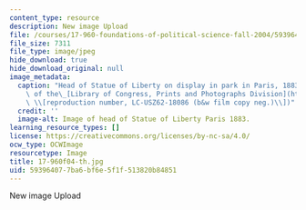 ```yaml
---
content_type: resource
description: New image Upload
file: /courses/17-960-foundations-of-political-science-fall-2004/593964077ba6bf6e5f1f513820b84851_17-960f04-th.jpg
file_size: 7311
file_type: image/jpeg
hide_download: true
hide_download_original: null
image_metadata:
  caption: "Head of Statue of Liberty on display in park in Paris, 1883. (Image courtesy\
    \ of the\_[Library of Congress, Prints and Photographs Division](http://www.loc.gov/rr/print)\
    \ \\[reproduction number, LC-USZ62-18086 (b&w film copy neg.)\\])"
  credit: ''
  image-alt: Image of head of Statue of Liberty Paris 1883.
learning_resource_types: []
license: https://creativecommons.org/licenses/by-nc-sa/4.0/
ocw_type: OCWImage
resourcetype: Image
title: 17-960f04-th.jpg
uid: 59396407-7ba6-bf6e-5f1f-513820b84851
---
```

New image Upload
